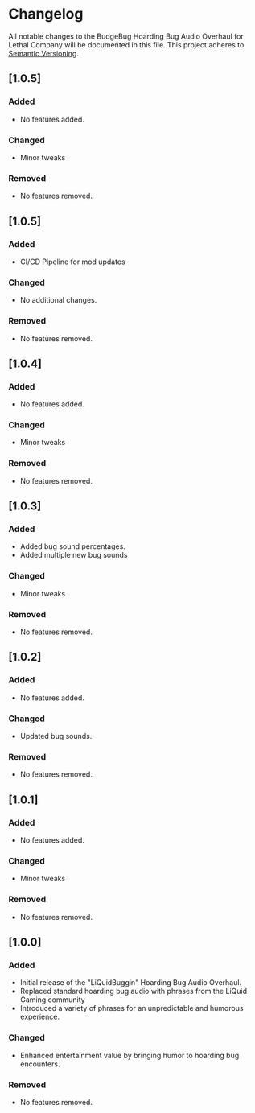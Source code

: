 # Changelog

All notable changes to the BudgeBug Hoarding Bug Audio Overhaul for Lethal Company will be documented in this file. This project adheres to [Semantic Versioning](https://semver.org/).

## [1.0.5]

### Added

- No features added.

### Changed

- Minor tweaks

### Removed

- No features removed.

## [1.0.5]

### Added

- CI/CD Pipeline for mod updates

### Changed

- No additional changes.

### Removed

- No features removed.

## [1.0.4]

### Added

- No features added.

### Changed

- Minor tweaks

### Removed

- No features removed.

## [1.0.3]

### Added

- Added bug sound percentages.
- Added multiple new bug sounds

### Changed

- Minor tweaks

### Removed

- No features removed.

## [1.0.2]

### Added

- No features added.

### Changed

- Updated bug sounds.

### Removed

- No features removed.

## [1.0.1]

### Added

- No features added.

### Changed

- Minor tweaks

### Removed

- No features removed.

## [1.0.0]

### Added

- Initial release of the "LiQuidBuggin" Hoarding Bug Audio Overhaul.
- Replaced standard hoarding bug audio with phrases from the LiQuid Gaming community
- Introduced a variety of phrases for an unpredictable and humorous experience.

### Changed

- Enhanced entertainment value by bringing humor to hoarding bug encounters.

### Removed

- No features removed.
